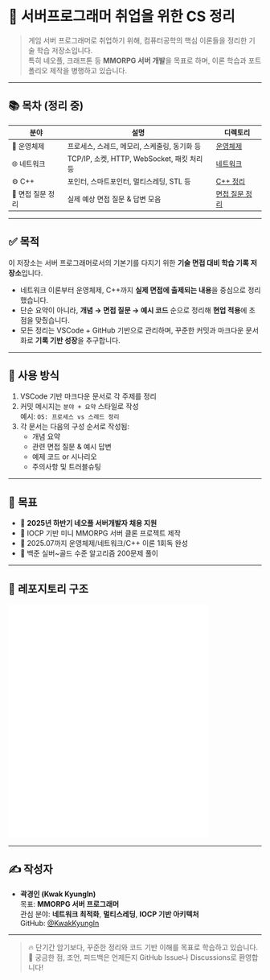 # 🧠 서버프로그래머 취업을 위한 CS 정리

> 게임 서버 프로그래머로 취업하기 위해, 컴퓨터공학의 핵심 이론들을 정리한 기술 학습 저장소입니다.  
> 특히 네오플, 크래프톤 등 **MMORPG 서버 개발**을 목표로 하며, 이론 학습과 포트폴리오 제작을 병행하고 있습니다.

---

## 📚 목차 (정리 중)

| 분야 | 설명 | 디렉토리 |
|------|----------|------|
| 🧠 운영체제 | 프로세스, 스레드, 메모리, 스케줄링, 동기화 등 |[운영체제](./Operating-System/README.md) |
| 🌐 네트워크 |  TCP/IP, 소켓, HTTP, WebSocket, 패킷 처리 등 |[네트워크](./Network/README.md) |
| ⚙️ C++ |  포인터, 스마트포인터, 멀티스레딩, STL 등 |[C++ 정리](./C++/README.md) |
| 🧪 면접 질문 정리 |  실제 예상 면접 질문 & 답변 모음 |[면접 질문 정리](./Interview/) |

---

## ✅ 목적

이 저장소는 서버 프로그래머로서의 기본기를 다지기 위한 **기술 면접 대비 학습 기록 저장소**입니다.

- 네트워크 이론부터 운영체제, C++까지 **실제 면접에 출제되는 내용**을 중심으로 정리했습니다.
- 단순 요약이 아니라, **개념 → 면접 질문 → 예시 코드** 순으로 정리해 **현업 적용**에 초점을 맞췄습니다.
- 모든 정리는 VSCode + GitHub 기반으로 관리하며, 꾸준한 커밋과 마크다운 문서화로 **기록 기반 성장**을 추구합니다.

---

## 🧤 사용 방식

1. VSCode 기반 마크다운 문서로 각 주제를 정리
2. 커밋 메시지는 `분야 + 요약` 스타일로 작성  
   예시: `OS: 프로세스 vs 스레드 정리`
3. 각 문서는 다음의 구성 순서로 작성됨:
   - 개념 요약
   - 관련 면접 질문 & 예시 답변
   - 예제 코드 or 시나리오
   - 주의사항 및 트러블슈팅

---

## 📌 목표

- 🎯 **2025년 하반기 네오플 서버개발자 채용 지원**
- 🔧 IOCP 기반 미니 MMORPG 서버 클론 프로젝트 제작
- 📘 2025.07까지 운영체제/네트워크/C++ 이론 1회독 완성
- 🧠 백준 실버~골드 수준 알고리즘 200문제 풀이

---

## 🧱 레포지토리 구조

![폴더 구조](./images/folder-structure.png)

---

## ✍️ 작성자

- **곽경인 (Kwak KyungIn)**  
  목표: **MMORPG 서버 프로그래머**  
  관심 분야: **네트워크 최적화**, **멀티스레딩**, **IOCP 기반 아키텍처**  
  GitHub: [@KwakKyungIn](https://github.com/KwakKyungIn)

---

> 🔥 단기간 암기보다, 꾸준한 정리와 코드 기반 이해를 목표로 학습하고 있습니다.  
> 💬 궁금한 점, 조언, 피드백은 언제든지 GitHub Issue나 Discussions로 환영합니다!
